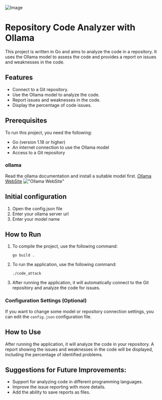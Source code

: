 ![Image](https://raw.githubusercontent.com/mj-azimi/code_attack/refs/heads/main/DALL%C2%B7E%202025-01-04%2000.48.34%20-%20A%20futuristic%20office%20workspace%20with%20a%20computer%20screen%20displaying%20code.%20The%20screen%20shows%20a%20programming%20environment%20with%20lines%20of%20code%20being%20analyzed%20by%20.webp)


# Repository Code Analyzer with Ollama

This project is written in Go and aims to analyze the code in a repository. It uses the Ollama model to assess the code and provides a report on issues and weaknesses in the code.

## Features
- Connect to a Git repository.
- Use the Ollama model to analyze the code.
- Report issues and weaknesses in the code.
- Display the percentage of code issues.

## Prerequisites
To run this project, you need the following:
- Go (version 1.18 or higher)
- An internet connection to use the Ollama model
- Access to a Git repository

### ollama
Read the ollama documentation and install a suitable model first.
<a href="https://ollama.com">Ollama WebSite</a>
!["Ollama WebSite"]("https://ollama.com/public/ollama.png")

## Initial configuration
1. Open the config.json file
2. Enter your ollama server url
3. Enter your model name

## How to Run

1. To compile the project, use the following command:
    ```shell
    go build .
    ```

2. To run the application, use the following command:
    ```shell
    ./code_attack
    ```

3. After running the application, it will automatically connect to the Git repository and analyze the code for issues.

### Configuration Settings (Optional)
If you want to change some model or repository connection settings, you can edit the `config.json` configuration file.

## How to Use
After running the application, it will analyze the code in your repository. A report showing the issues and weaknesses in the code will be displayed, including the percentage of identified problems.

## Suggestions for Future Improvements:
- Support for analyzing code in different programming languages.
- Improve the issue reporting with more details.
- Add the ability to save reports as files.
